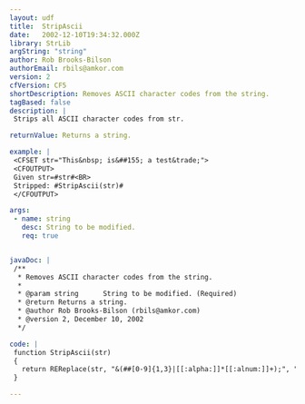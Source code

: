 ```yaml
---
layout: udf
title:  StripAscii
date:   2002-12-10T19:34:32.000Z
library: StrLib
argString: "string"
author: Rob Brooks-Bilson
authorEmail: rbils@amkor.com
version: 2
cfVersion: CF5
shortDescription: Removes ASCII character codes from the string.
tagBased: false
description: |
 Strips all ASCII character codes from str.

returnValue: Returns a string.

example: |
 <CFSET str="This&nbsp; is&##155; a test&trade;">
 <CFOUTPUT>
 Given str=#str#<BR>
 Stripped: #StripAscii(str)#
 </CFOUTPUT>

args:
 - name: string
   desc: String to be modified.
   req: true


javaDoc: |
 /**
  * Removes ASCII character codes from the string.
  * 
  * @param string      String to be modified. (Required)
  * @return Returns a string. 
  * @author Rob Brooks-Bilson (rbils@amkor.com) 
  * @version 2, December 10, 2002 
  */

code: |
 function StripAscii(str)
 {
   return REReplace(str, "&(##[0-9]{1,3}|[[:alpha:]]*[[:alnum:]]+);", "", "ALL");
 }

---
```


